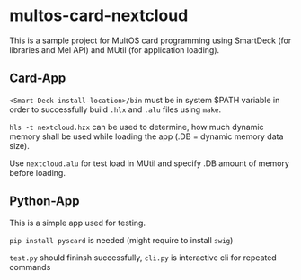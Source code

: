 # multos-card-nextcloud

This is a sample project for MultOS card programming using SmartDeck (for libraries and Mel API) and MUtil (for application loading).

## Card-App
`<Smart-Deck-install-location>/bin` must be in system $PATH variable in order to successfully build `.hlx` and `.alu` files using `make`.

`hls -t nextcloud.hzx` can be used to determine, how much dynamic memory shall be used while loading the app (.DB = dynamic memory data size).

Use `nextcloud.alu` for test load in MUtil and specify .DB amount of memory before loading.

## Python-App
This is a simple app used for testing.

`pip install pyscard` is needed (might require to install `swig`)

`test.py` should fininsh successfully, `cli.py` is interactive cli for repeated commands
